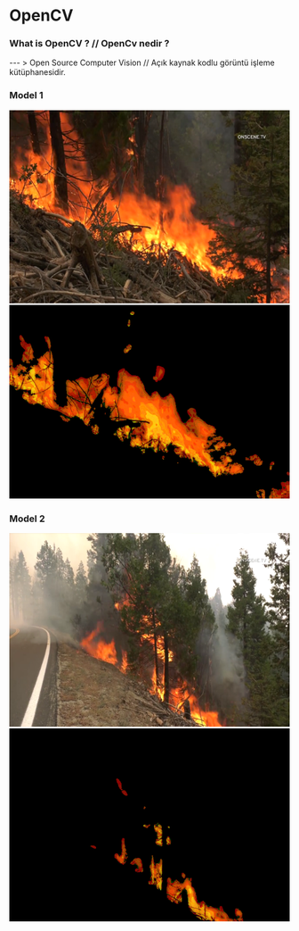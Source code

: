 # OpenCV
### What is OpenCV ? // OpenCv nedir ?
--- > Open Source Computer Vision // Açık kaynak kodlu görüntü işleme kütüphanesidir.

### Model 1

![result](Image/original_image_1.png "Model Output")
![result](Image/mask_image_1.png "Model Output")

### Model 2

![result](Image/original_image_2.png "Model Output")
![result](Image/mask_image_2.png "Model Output")
